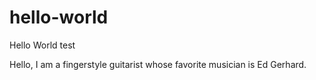 # hello-world
Hello World test

Hello, I am a fingerstyle guitarist whose favorite musician is Ed Gerhard.
